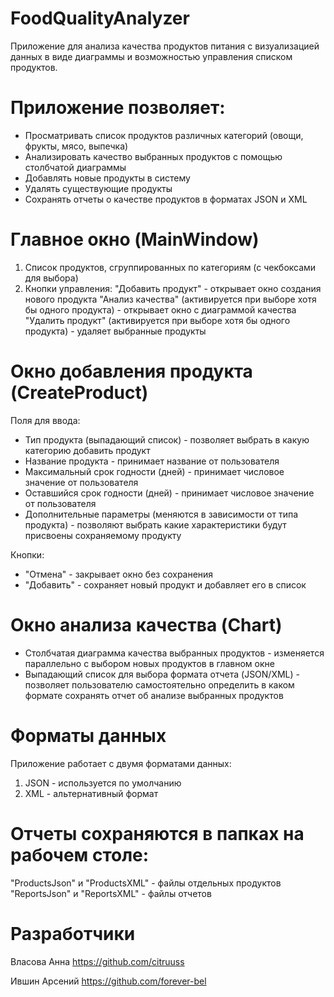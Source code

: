 # FoodQualityAnalyzer

Приложение для анализа качества продуктов питания с визуализацией данных в виде диаграммы и возможностью управления списком продуктов.

# Приложение позволяет:
- Просматривать список продуктов различных категорий (овощи, фрукты, мясо, выпечка)
- Анализировать качество выбранных продуктов с помощью столбчатой диаграммы
- Добавлять новые продукты в систему
- Удалять существующие продукты
- Сохранять отчеты о качестве продуктов в форматах JSON и XML

# Главное окно (MainWindow)

1. Список продуктов, сгруппированных по категориям (с чекбоксами для выбора)
2. Кнопки управления:
   "Добавить продукт" - открывает окно создания нового продукта
   "Анализ качества" (активируется при выборе хотя бы одного продукта) - открывает окно с диаграммой качества
   "Удалить продукт" (активируется при выборе хотя бы одного продукта) - удаляет выбранные продукты

# Окно добавления продукта (CreateProduct)

Поля для ввода:
- Тип продукта (выпадающий список) - позволяет выбрать в какую категорию добавить продукт
- Название продукта - принимает название от пользователя
- Максимальный срок годности (дней) - принимает числовое значение от пользователя
- Оставшийся срок годности (дней) - принимает числовое значение от пользователя
- Дополнительные параметры (меняются в зависимости от типа продукта) - позволяют выбрать какие характеристики будут присвоены сохраняемому продукту

Кнопки:
- "Отмена" - закрывает окно без сохранения
- "Добавить" - сохраняет новый продукт и добавляет его в список

# Окно анализа качества (Chart)

- Столбчатая диаграмма качества выбранных продуктов - изменяется параллельно с выбором новых продуктов в главном окне
- Выпадающий список для выбора формата отчета (JSON/XML) - позволяет пользователю самостоятельно определить в каком формате сохранять отчет об анализе выбранных продуктов

# Форматы данных

Приложение работает с двумя форматами данных:
1. JSON - используется по умолчанию
2. XML - альтернативный формат

# Отчеты сохраняются в папках на рабочем столе:
"ProductsJson" и "ProductsXML" - файлы отдельных продуктов
"ReportsJson" и "ReportsXML" - файлы отчетов

# Разработчики

Власова Анна  https://github.com/citruuss

Ившин Арсений  https://github.com/forever-bel
